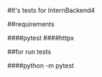 #It's tests for InternBackend4

##requirements

####pytest
####httpx

##for run tests

####python -m pytest